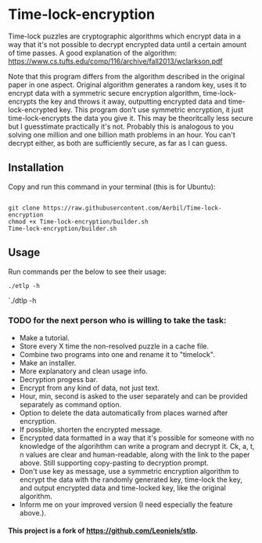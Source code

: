 # Time-lock-encryption

Time-lock puzzles are cryptographic algorithms which encrypt data in a way that it's not possible to decrypt encrypted data until a certain amount of time passes. A good explanation of the algorithm:
https://www.cs.tufts.edu/comp/116/archive/fall2013/wclarkson.pdf

Note that this program differs from the algorithm described in the original paper in one aspect. Original algorithm generates a random key, uses it to encrypt data with a symmetric secure encryption algorithm, time-lock-encrypts the key and throws it away, outputting encrypted data and time-lock-encrypted key. This program don't use symmetric encryption, it just time-lock-encrypts the data you give it. This may be theoritcally less secure but I guesstimate practically it's not. Probably this is analogous to you solving one million and one billion math problems in an hour. You can't decrypt either, as both are sufficiently secure, as far as I can guess.

## Installation
Copy and run this command in your terminal (this is for Ubuntu):

```

git clone https://raw.githubusercontent.com/Aerbil/Time-lock-encryption
chmod +x Time-lock-encryption/builder.sh
Time-lock-encryption/builder.sh
```

## Usage
Run commands per the below to see their usage:

`./etlp -h`

`./dtlp -h



### TODO for the next person who is willing to take the task:

* Make a tutorial.
* Store every X time the non-resolved puzzle in a cache file.
* Combine two programs into one and rename it to "timelock".
* Make an installer.
* More explanatory and clean usage info.
* Decryption progess bar.
* Encrypt from any kind of data, not just text.
* Hour, min, second is asked to the user separately and can be provided separately as command option.
* Option to delete the data automatically from places warned after encryption.
* If possible, shorten the encrypted message.
* Encrypted data formatted in a way that it's possible for someone with no knowledge of the algorihthm can write a program and decrypt it. Ck, a, t, n values are clear and human-readable, along with the link to the paper above. Still supporting copy-pasting to decryption prompt.
* Don't use key as message, use a symmetric encryption algorithm to encrypt the data with the randomly generated key, time-lock the key, and output encrypted data and time-locked key, like the original algorithm. 
* Inform me on your improved version (I need especially the feature above.).

#### This project is a fork of https://github.com/Leoniels/stlp.
